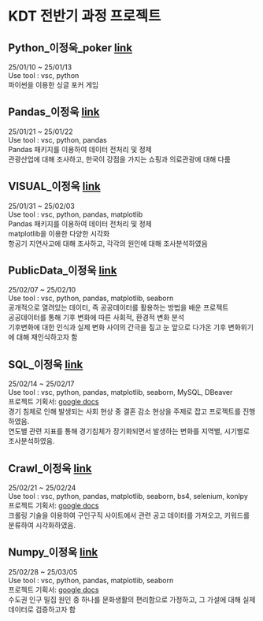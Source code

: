 # KDT 전반기 과정 프로젝트

## Python_이정욱_poker [link](https://github.com/matdongsan5/Project/tree/main/Python_%EC%9D%B4%EC%A0%95%EC%9A%B1_poker)
25/01/10 ~ 25/01/13<br>
Use tool : vsc, python<br>
파이썬을 이용한 싱글 포커 게임<br>

## Pandas_이정욱 [link](https://github.com/matdongsan5/Project/tree/main/Pandas_%EC%9D%B4%EC%A0%95%EC%9A%B1)
25/01/21 ~ 25/01/22
<br>Use tool : vsc, python, pandas
<br>Pandas 패키지를 이용하여 데이터 전처리 및 정제
<br>관광산업에 대해 조사하고, 한국이 강점을 가지는 쇼핑과 의료관광에 대해 다룸

## VISUAL_이정욱 [link](https://github.com/matdongsan5/Project/tree/main/VISUAL_%EC%9D%B4%EC%A0%95%EC%9A%B1)
25/01/31 ~ 25/02/03
<br>Use tool : vsc, python, pandas, matplotlib
<br>Pandas 패키지를 이용하여 데이터 전처리 및 정제
<br>matplotlib을 이용한 다양한 시각화
<br>항공기 지연사고에 대해 조사하고, 각각의 원인에 대해 조사분석하였음

## PublicData_이정욱 [link](https://github.com/matdongsan5/Project/tree/main/PublicData_%EC%9D%B4%EC%A0%95%EC%9A%B1)
25/02/07 ~ 25/02/10
<br>Use tool : vsc, python, pandas, matplotlib, seaborn
<br>공개적으로 열려있는 데이터, 즉 공공데이터를 활용하는 방법을 배운 프로젝트
<br>공공데이터를 통해 기후 변화에 따른 사회적, 환경적 변화 분석
<br>기후변화에 대한 인식과 실제 변화 사이의 간극을 짚고 눈 앞으로 다가온 기후 변화위기에 대해 재인식하고자 함

## SQL_이정욱 [link](https://github.com/matdongsan5/Project/tree/main/SQL_%EC%9D%B4%EC%A0%95%EC%9A%B1)
25/02/14 ~ 25/02/17
<br>Use tool : vsc, python, pandas, matplotlib, seaborn, MySQL, DBeaver
<br>프로젝트 기획서: [google docs](https://docs.google.com/document/d/1fhZ5nAobO2JZEQYb9JsY0kKA91JTzE9NNWgXNIRim2c/edit?usp=sharing)
<br>경기 침체로 인해 발생되는 사회 현상 중 결혼 감소 현상을 주제로 잡고 프로젝트를 진행하였음.
<br>연도별 관련 지표를 통해 경기침체가 장기화되면서 발생하는 변화를 지역별, 시기별로 조사분석하였음.


## Crawl_이정욱 [link](https://github.com/matdongsan5/Project/tree/main/Crawrl_%EC%9D%B4%EC%A0%95%EC%9A%B1)
25/02/21 ~ 25/02/24
<br>Use tool : vsc, python, pandas, matplotlib, seaborn, bs4, selenium, konlpy
<br>프로젝트 기획서: [google docs](https://docs.google.com/document/d/1VBw6FNjgUpdWhrVGxLvp5mgEcmq0Pah0OGtHg1A7qx0/edit?tab=t.0)
<br>크롤링 기술을 이용하여 구인구직 사이트에서 관련 공고 데이터를 가져오고, 키워드를 분류하여 시각화하였음.


## Numpy_이정욱 [link](https://github.com/matdongsan5/Project/tree/main/Numpy_%EC%9D%B4%EC%A0%95%EC%9A%B1)
25/02/28 ~ 25/03/05
<br>Use tool : vsc, python, pandas, matplotlib, seaborn
<br>프로젝트 기획서: [google docs](https://docs.google.com/document/d/1GST-uoCj5v1wTA2R0xasv66sdsDO-j7wIPFqeZvUghw/edit?usp=sharing)
<br>수도권 인구 밀집 원인 중 하나를 문화생활의 편리함으로 가정하고, 그 가설에 대해 실제 데이터로 검증하고자 함


















